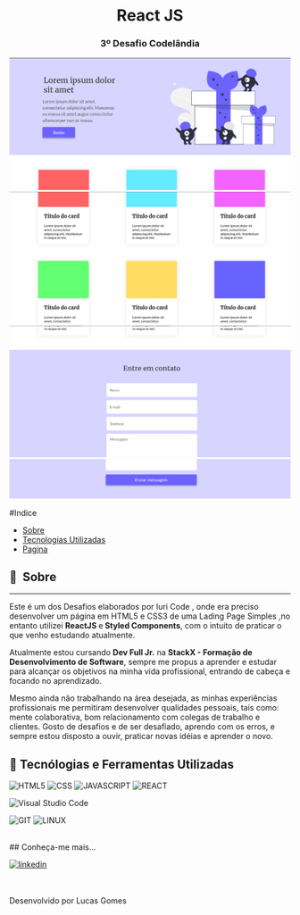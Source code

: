 <h1 align="center">React JS</h1>
<h3 align="center">3º Desafio Codelândia</h3>

<p align="center">
  <img src="https://github.com/llucasgomes/One-Page/blob/main/src/assets/images/Tela1.png" alt="Imagem do Desafio 3"/>
  <img src="https://github.com/llucasgomes/One-Page/blob/main/src/assets/images/Tela2.png" alt="Imagem do Desafio 3"/>
  <img src="https://github.com/llucasgomes/One-Page/blob/main/src/assets/images/Tela3.png" alt="Imagem do Desafio 3"/>
  <img src="https://github.com/llucasgomes/One-Page/blob/main/src/assets/images/Tela4.png" alt="Imagem do Desafio 3"/>
  
</p>
#Indice

- [Sobre](#-sobre)
- [Tecnologias Utilizadas](#-tecnologias-utilizadas)
- [Pagina](https://one-page-ecru.vercel.app/)

## 🔖&nbsp; Sobre

---

Este é um dos Desafios elaborados por Iuri Code , onde era preciso desenvolver um página em HTML5 e CSS3 de uma Lading Page Simples ,no entanto utilizei <strong>ReactJS </strong>e<strong> Styled Components</strong>, com o intuito de praticar o que venho estudando atualmente.

Atualmente estou cursando <strong>Dev Full Jr.</strong> na <strong>StackX - Formação de Desenvolvimento de Software</strong>,
sempre me propus a aprender e estudar para alcançar os objetivos na minha vida profissional, entrando de cabeça e focando no aprendizado.

Mesmo ainda não trabalhando na área desejada, as minhas experiências profissionais me permitiram desenvolver qualidades pessoais, tais como: mente colaborativa, bom relacionamento com colegas de trabalho e clientes. Gosto de desafios e de ser desafiado, aprendo com os erros, e sempre estou disposto a ouvir, praticar novas idéias e aprender o novo.
<br>

## 🚀 Tecnólogias e Ferramentas Utilizadas

![HTML5](https://img.shields.io/badge/HTML5-E34F26?style=for-the-badge&logo=html5&logoColor=white) ![CSS](https://img.shields.io/badge/CSS3-1572B6?style=for-the-badge&logo=css3&logoColor=white) ![JAVASCRIPT](https://img.shields.io/badge/JavaScript-F7DF1E?style=for-the-badge&logo=javascript&logoColor=black) ![REACT](https://img.shields.io/badge/React-20232A?style=for-the-badge&logo=react&logoColor=61DAFB)

![Visual Studio Code](https://img.shields.io/badge/Visual_Studio-5C2D91?style=for-the-badge&logo=visual%20studio&logoColor=white)

![GIT](https://img.shields.io/badge/Git-E34F26?style=for-the-badge&logo=git&logoColor=white) ![LINUX](https://img.shields.io/badge/Linux-E34F26?style=for-the-badge&logo=linux&logoColor=black)

<br>
## Conheça-me mais...

[<img src='https://img.shields.io/badge/LinkedIn-0077B5?style=for-the-badge&logo=linkedin&logoColor=white' alt='linkedin' height='30'>](https://www.linkedin.com/in/llucasgomess/)

<br><br>
Desenvolvido por Lucas Gomes
